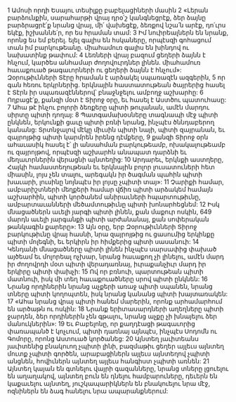 1 Ամոսի որդի Եսայու տեսիլքը բաբելացիների մասին
2 «Լերան բարձունքին, սարահարթի վրայ դրօ՛շ կանգնեցրէք,
ձեր ձայնը բարձրացրէ՛ք նրանց վրայ,
մի՛ վախեցէք, ձեռքով նշա՛ն արէք,
դո՛ւրս եկէք, իշխաննե՛ր,
որ ես հրաման տամ:
3 Իմ նուիրեալներն են նրանք, որոնց ես եմ բերել.
ելել գալիս են հսկաները,
որպէսզի գոհացում տան իմ բարկութեանը.
միահամուռ գալիս են խինդով ու նախատինք թափում:
4 Լեռների վրայ բազում ցեղերի ձայնն է հնչում,
կարծես անհամար ժողովուրդներ լինեն.
միահամուռ հաւաքուած թագաւորների ու ցեղերի ձայնն է հնչում»:
Զօրութիւնների Տէրը հրաման է արձակել սպառազէն ազգերին,
5 որ գան հեռու երկրներից.
երկնային հաստատութեան ծայրերից հասել է Տէրն իր սպառազէններով՝
բնաջնջելու ամբողջ աշխարհը:
6 Ողբացէ՛ք, քանզի մօտ է Տիրոջ օրը,
եւ հասել է Աստծու պատուհասը:
7 Ահա թէ ինչու բոլորի ձեռքերը պիտի թուլանան,
ամէն մարդու սիրտը պիտի դողայ:
8 Պատգամախօսները տագնապի մէջ պիտի ընկնեն,
երկունքի ցաւը պիտի բռնի նրանց,
ինչպէս ծննդաբերող կանանց:
Տրտնջալով մէկը միւսին պիտի նայի,
պիտի զայրանան, եւ զայրոյթից պիտի կարմրեն իրենց դէմքերը,
9 քանզի Տիրոջ օրն ահաւասիկ հասել է՝
լի անսահման բարկութեամբ,
ոխակալութեամբ ու զայրոյթով,
որպէսզի աշխարհն անապատ դարձնի
եւ մեղաւորներին վերացնի այնտեղից:
10 Արդարեւ, երկնքի աստղերը,
Հայկի համաստեղութեան եւ երկնային բոլոր լուսատուների հետ միասին,
լոյս չեն տալու,
արեգակն իր ծագման պահին պիտի խաւարի,
լուսինը նոյնպէս իր լոյսը չպիտի տայ»:
11 Չարիքի համար, ամբարիշտների մեղքերի համար
վճիռ պիտի արձակեմ համայն աշխարհին,
պիտի կործանեմ անիրաւների հպարտութիւնը,
ամբարտաւանների մեծամտութիւնը պիտի խոնարհեցնեմ:
12 Իսկ մնացածներն աւելի յարգի պիտի լինեն, քան մաքուր ոսկին,
649 մարդն աւելի յարգանքի պիտի արժանանայ, քան սոփերական թանկագին քարերը»:
13 Այն օրը, երբ Զօրութիւնների Տիրոջ բարկութիւնը վրայ հասնի,
նրա զայրոյթից ու ցասումից երկինքը պիտի մոլեգնի,
եւ երկիրն իր հիմքերից պիտի սասանուի:
14 Կենդանի մնացածները պիտի լինեն ինչպէս սարսափից փախած այծեամ եւ մոլորեալ ոչխար,
նրանց հաւաքող չի լինելու,
ամէն մարդ իր ժողովրդի մօտ պիտի վերադառնայ,
իւրաքանչիւր մարդ իր երկիրը պիտի փախչի:
15 Ով որ բռնուի, պարտութեան պիտի մատնուի,
իսկ մի տեղ հաւաքուածները սրով պիտի ընկնեն:
16 Նրանց որդիներին նրանց աչքերի առաջ պիտի սպանեն,
նրանց տները պիտի կողոպտեն,
իսկ նրանց կանանց պիտի խայտառակեն:
17 «Ահա նրանց վրայ պիտի հանեմ մարերին,
որոնք արհամարհում են արծաթն ու ոսկին:
18 Նրանք երիտասարդների աղեղները պիտի ջարդեն,
ձեր որդիներին չեն գթալու,
նրանց աչքը չի խնայելու ձեր մանուկներին»:
19 Եւ Բաբելոնը, որ քաղդէացի թագաւորից փառապանծ է կոչւում,
պիտի դառնայ այնպէս, ինչպէս Սոդոմն ու Գոմորը,
որոնց Աստուած կործանեց:
20 Այնտեղ յաւիտեանս յաւիտենից բնակուող չպիտի լինի,
բազմաթիւ ցեղեր այլեւս այնտեղ մուտք չպիտի գործեն,
արաբացիներն այլեւս այնտեղով չպիտի անցնեն,
հովիւներն այնտեղ այլեւս հանգիստ չպիտի առնեն:
21 Այնտեղ կայան են գտնելու վայրի գազանները,
նրանց տները լցուելու են աղաղակով,
այնտեղ բուն են դնելու համբարուները,
դեւերն են կաքաւելու այնտեղ,
յուշկապարիկներն են բնակուելու նրա մէջ,
ոզնիներն են ձագ հանելու նրա ապարանքներում:
